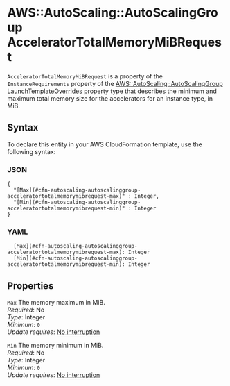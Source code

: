 # AWS::AutoScaling::AutoScalingGroup AcceleratorTotalMemoryMiBRequest<a name="aws-properties-autoscaling-autoscalinggroup-acceleratortotalmemorymibrequest"></a>

`AcceleratorTotalMemoryMiBRequest` is a property of the `InstanceRequirements` property of the [AWS::AutoScaling::AutoScalingGroup LaunchTemplateOverrides](https://docs.aws.amazon.com/AWSCloudFormation/latest/UserGuide/aws-properties-autoscaling-autoscalinggroup-launchtemplateoverrides.html) property type that describes the minimum and maximum total memory size for the accelerators for an instance type, in MiB\.

## Syntax<a name="aws-properties-autoscaling-autoscalinggroup-acceleratortotalmemorymibrequest-syntax"></a>

To declare this entity in your AWS CloudFormation template, use the following syntax:

### JSON<a name="aws-properties-autoscaling-autoscalinggroup-acceleratortotalmemorymibrequest-syntax.json"></a>

```
{
  "[Max](#cfn-autoscaling-autoscalinggroup-acceleratortotalmemorymibrequest-max)" : Integer,
  "[Min](#cfn-autoscaling-autoscalinggroup-acceleratortotalmemorymibrequest-min)" : Integer
}
```

### YAML<a name="aws-properties-autoscaling-autoscalinggroup-acceleratortotalmemorymibrequest-syntax.yaml"></a>

```
  [Max](#cfn-autoscaling-autoscalinggroup-acceleratortotalmemorymibrequest-max): Integer
  [Min](#cfn-autoscaling-autoscalinggroup-acceleratortotalmemorymibrequest-min): Integer
```

## Properties<a name="aws-properties-autoscaling-autoscalinggroup-acceleratortotalmemorymibrequest-properties"></a>

`Max` <a name="cfn-autoscaling-autoscalinggroup-acceleratortotalmemorymibrequest-max"></a>
The memory maximum in MiB\.  
_Required_: No  
_Type_: Integer  
_Minimum_: `0`  
_Update requires_: [No interruption](https://docs.aws.amazon.com/AWSCloudFormation/latest/UserGuide/using-cfn-updating-stacks-update-behaviors.html#update-no-interrupt)

`Min` <a name="cfn-autoscaling-autoscalinggroup-acceleratortotalmemorymibrequest-min"></a>
The memory minimum in MiB\.  
_Required_: No  
_Type_: Integer  
_Minimum_: `0`  
_Update requires_: [No interruption](https://docs.aws.amazon.com/AWSCloudFormation/latest/UserGuide/using-cfn-updating-stacks-update-behaviors.html#update-no-interrupt)
